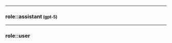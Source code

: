 

<hr class="__chatgpt_plugin">

### role::assistant<span style="font-size: small;"> (gpt-5)</span>



<hr class="__chatgpt_plugin">

### role::user

